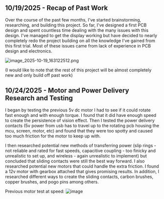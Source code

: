 <!--
  ===================    !!READ THIS NOTICE!!   ====================
  DO NOT edit this file manually. Your changes WILL BE OVERWRITTEN!
  This journal is auto generated and updated by Hack Club Blueprint.
  To edit this file, please edit your journal entries on Blueprint.
  ==================================================================
-->

## 10/19/2025 - Recap of Past Work  

Over the course of the past few months, I've started brainstorming, researching, and building this project. So far, I've designed a first PCB design and spent countless time dealing with the many issues with this design. I've managed to get the display working but have decided to nearly completely redo the project building on all the knowledge I've gained from this first trial. Most of these issues came from lack of experience in PCB design and electronics. 

![image_2025-10-19_163122512.png](https://blueprint.hackclub.com/user-attachments/blobs/proxy/eyJfcmFpbHMiOnsiZGF0YSI6MzU3MSwicHVyIjoiYmxvYl9pZCJ9fQ==--2ae1d49487d6cee731cbcd70ac57f3373e420780/image_2025-10-19_163122512.png)

(I would like to note that the rest of this project will be almost completely new and only build off past work)  

## 10/24/2025 - Motor and Power Delivery Research and Testing  

I began by testing the previous 5v dc motor I had to see if it could rotate fast enough and with enough torque. I found that it did have enough speed to create the persistence of vision effect. Then I tested the power delivery contacts (5v power from usb has to travel up to the rotating pcb housing the mcu, screen, motor, etc) and found that they were too spotty and caused too much friction for the motor to keep up with.

I then researched potential new methods of transferring power (slip rings - not reliable and rated for fast speeds, capacitive coupling - too finicky and unrealistic to set up, and wireless - again unrealistic to implement) but concluded that sliding contacts were still the best way forward. I also researched potential new motors that could handle the extra friction. I found a 12v motor with gearbox attached that gives promising results. In addition, I researched different ways to create the sliding contacts, carbon brushes, copper brushes, and pogo pins among others.

Previous motor test at speed:
![image](https://blueprint.hackclub.com/user-attachments/blobs/proxy/eyJfcmFpbHMiOnsiZGF0YSI6NTM1NiwicHVyIjoiYmxvYl9pZCJ9fQ==--6c89feec267dc1d5c125adc02669c3869e57459f/image.png)
  

